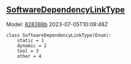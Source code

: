 ## [SoftwareDependencyLinkType](https://github.com/spdx/spdx-3-model/blob/main/model/Software/Vocabularies/SoftwareDependencyLinkType.md)
Model: [828388b](https://github.com/spdx/spdx-3-model/commit/828388b98c2374f1af6b760ab87fee0d4a11e3f4) 2023-07-05T10:09:48Z
```
class SoftwareDependencyLinkType(Enum):
    static = 1
    dynamic = 2
    tool = 3
    other = 4
```
